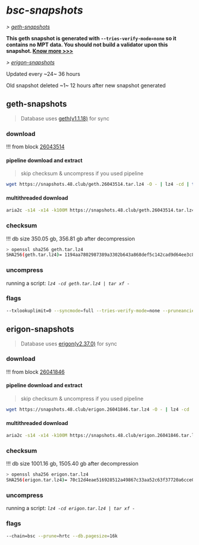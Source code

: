 # *bsc-snapshots*


*\> [geth-snapshots](#geth-snapshots)*

**This geth snapshot is generated with `--tries-verify-mode=none` so it contains no MPT data. You should not build a validator upon this snapshot. [Know more >>>](https://github.com/bnb-chain/bsc/pull/926)**

*\> [erigon-snapshots](#erigon-snapshots)*

Updated every ~24~ 36 hours

Old snapshot deleted ~1~ 12 hours after new snapshot generated

## geth-snapshots


> Database uses [geth(v1.1.18)](https://github.com/bnb-chain/bsc/releases/tag/v1.1.18) for sync


### download

<!-- begin_geth -->

!!! from block [26043514](https://bscscan.com/block/26043514)

#### pipeline download and extract
> skip checksum & uncompress if you used pipeline
```bash
wget https://snapshots.48.club/geth.26043514.tar.lz4 -O - | lz4 -cd | tar xf -
```

#### multithreaded download

```bash
aria2c -s14 -x14 -k100M https://snapshots.48.club/geth.26043514.tar.lz4 -o geth.tar.lz4
```


### checksum

!!! db size 350.05 gb, 356.81 gb after decompression
```bash
> openssl sha256 geth.tar.lz4
SHA256(geth.tar.lz4)= 1194aa7802987389a3302b643a868def5c142cad9d64ee3c8164cbbd9ca09414
```

<!-- end_geth -->

### uncompress


running a script: _`lz4 -cd geth.tar.lz4 | tar xf -`_


### flags


```bash
--txlookuplimit=0 --syncmode=full --tries-verify-mode=none --pruneancient=true --diffblock=5000
```


## erigon-snapshots


> Database uses [erigon(v2.37.0)](https://github.com/ledgerwatch/erigon/releases/tag/v2.37.0) for sync


### download

<!-- begin_erigon -->

!!! from block [26041846](https://bscscan.com/block/26041846)

#### pipeline download and extract
> skip checksum & uncompress if you used pipeline
```bash
wget https://snapshots.48.club/erigon.26041846.tar.lz4 -O - | lz4 -cd | tar xf -
```

#### multithreaded download

```bash
aria2c -s14 -x14 -k100M https://snapshots.48.club/erigon.26041846.tar.lz4 -o erigon.tar.lz4
```


### checksum

!!! db size 1001.16 gb, 1505.40 gb after decompression
```bash
> openssl sha256 erigon.tar.lz4
SHA256(erigon.tar.lz4)= 70c12d4eae516928512a49867c33aa52c63f37720a6cce02beb24550b45e263d
```

<!-- end_erigon -->


### uncompress


running a script: _`lz4 -cd erigon.tar.lz4 | tar xf -`_


### flags


```bash
--chain=bsc --prune=hrtc --db.pagesize=16k
```

